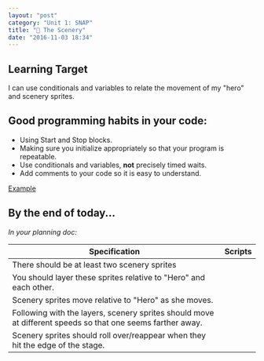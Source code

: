 ```yaml
---
layout: "post"
category: "Unit 1: SNAP"
title: "🗻 The Scenery"
date: "2016-11-03 18:34"
---
```


## Learning Target
I can use conditionals and variables to relate the movement of my "hero" and scenery sprites.

## Good programming habits in your code:

- Using Start and Stop blocks.
- Making sure you initialize appropriately so that your program is repeatable.
- Use conditionals and variables, **not** precisely timed waits.
- Add comments to your code so it is easy to understand.

[Example](http://snap.berkeley.edu/snapsource/snap.html#present:Username=223bsk&ProjectName=Mario)

## By the end of today...
_In your planning doc:_

| Specification | Scripts |
| -- | -- |
| There should be at least two scenery sprites | |
| You should layer these sprites relative to "Hero" and each other. | |
| Scenery sprites move relative to "Hero" as she moves. | |
| Following with the layers, scenery sprites should move at different speeds so that one seems farther away. | |
| Scenery sprites should roll over/reappear when they hit the edge of the stage. |  |
